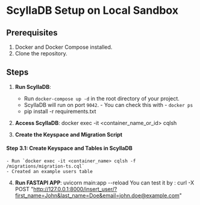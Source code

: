# ScyllaDB Setup on Local Sandbox

## Prerequisites
1. Docker and Docker Compose installed.
2. Clone the repository.

## Steps

1. **Run ScyllaDB**:
   - Run `docker-compose up -d` in the root directory of your project.
   - ScyllaDB will run on port `9042`. - You can check this with - `docker ps` 
   - pip install -r requirements.txt

2. **Access ScyllaDB**:
   docker exec -it <container_name_or_id> cqlsh

3. **Create the Keyspace and Migration Script**

#### Step 3.1: Create Keyspace and Tables in ScyllaDB
    - Run `docker exec -it <container_name> cqlsh -f /migrations/migration-ts.cql`
    - Created an example users table

4. **Run FASTAPI APP**:
    uvicorn main:app --reload
    You can test it by : curl -X POST "http://127.0.0.1:8000/insert_user/?first_name=John&last_name=Doe&email=john.doe@example.com"


